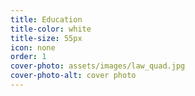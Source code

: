 ```yaml
---
title: Education
title-color: white
title-size: 55px
icon: none
order: 1
cover-photo: assets/images/law_quad.jpg
cover-photo-alt: cover photo
---
```

